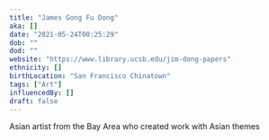 ```yaml
---
title: "James Gong Fu Dong"
aka: []
date: "2021-05-24T00:25:29"
dob: ""
dod: ""
website: "https://www.library.ucsb.edu/jim-dong-papers"
ethnicity: []
birthLocation: "San Francisco Chinatown"
tags: ["Art"]
influencedBy: []
draft: false
---
```


Asian artist from the Bay Area who created work with Asian themes
